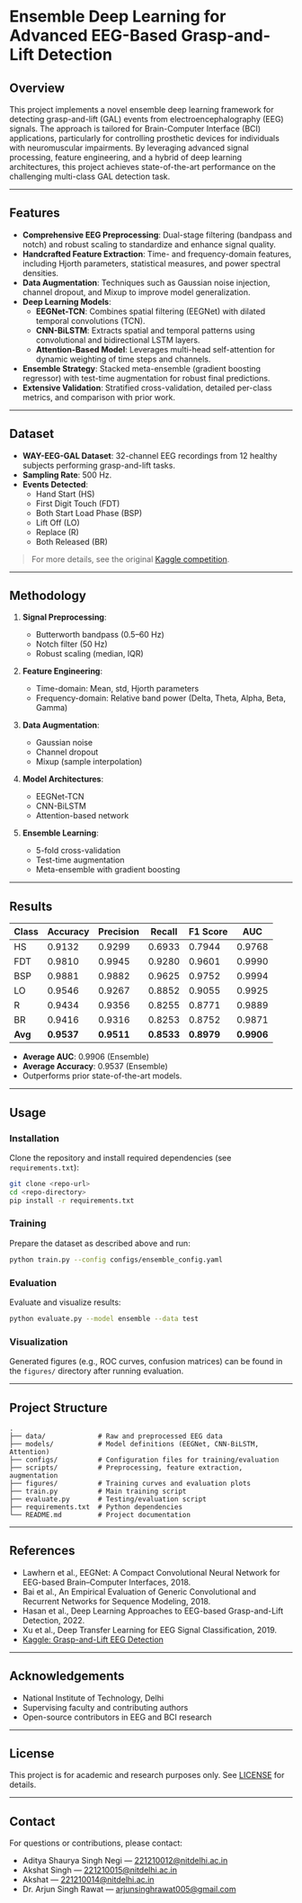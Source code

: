# Ensemble Deep Learning for Advanced EEG-Based Grasp-and-Lift Detection

## Overview

This project implements a novel ensemble deep learning framework for detecting grasp-and-lift (GAL) events from electroencephalography (EEG) signals. The approach is tailored for Brain-Computer Interface (BCI) applications, particularly for controlling prosthetic devices for individuals with neuromuscular impairments. By leveraging advanced signal processing, feature engineering, and a hybrid of deep learning architectures, this project achieves state-of-the-art performance on the challenging multi-class GAL detection task.

---

## Features

- **Comprehensive EEG Preprocessing**: Dual-stage filtering (bandpass and notch) and robust scaling to standardize and enhance signal quality.
- **Handcrafted Feature Extraction**: Time- and frequency-domain features, including Hjorth parameters, statistical measures, and power spectral densities.
- **Data Augmentation**: Techniques such as Gaussian noise injection, channel dropout, and Mixup to improve model generalization.
- **Deep Learning Models**:
  - **EEGNet-TCN**: Combines spatial filtering (EEGNet) with dilated temporal convolutions (TCN).
  - **CNN-BiLSTM**: Extracts spatial and temporal patterns using convolutional and bidirectional LSTM layers.
  - **Attention-Based Model**: Leverages multi-head self-attention for dynamic weighting of time steps and channels.
- **Ensemble Strategy**: Stacked meta-ensemble (gradient boosting regressor) with test-time augmentation for robust final predictions.
- **Extensive Validation**: Stratified cross-validation, detailed per-class metrics, and comparison with prior work.

---

## Dataset

- **WAY-EEG-GAL Dataset**: 32-channel EEG recordings from 12 healthy subjects performing grasp-and-lift tasks.
- **Sampling Rate**: 500 Hz.
- **Events Detected**:
  - Hand Start (HS)
  - First Digit Touch (FDT)
  - Both Start Load Phase (BSP)
  - Lift Off (LO)
  - Replace (R)
  - Both Released (BR)

> For more details, see the original [Kaggle competition](https://www.kaggle.com/competitions/grasp-and-lift-eeg-detection).

---

## Methodology

1. **Signal Preprocessing**:
    - Butterworth bandpass (0.5–60 Hz)
    - Notch filter (50 Hz)
    - Robust scaling (median, IQR)

2. **Feature Engineering**:
    - Time-domain: Mean, std, Hjorth parameters
    - Frequency-domain: Relative band power (Delta, Theta, Alpha, Beta, Gamma)

3. **Data Augmentation**:
    - Gaussian noise
    - Channel dropout
    - Mixup (sample interpolation)

4. **Model Architectures**:
    - EEGNet-TCN
    - CNN-BiLSTM
    - Attention-based network

5. **Ensemble Learning**:
    - 5-fold cross-validation
    - Test-time augmentation
    - Meta-ensemble with gradient boosting

---

## Results

| Class | Accuracy | Precision | Recall | F1 Score | AUC    |
|-------|----------|-----------|--------|----------|--------|
| HS    | 0.9132   | 0.9299    | 0.6933 | 0.7944   | 0.9768 |
| FDT   | 0.9810   | 0.9945    | 0.9280 | 0.9601   | 0.9990 |
| BSP   | 0.9881   | 0.9882    | 0.9625 | 0.9752   | 0.9994 |
| LO    | 0.9546   | 0.9267    | 0.8852 | 0.9055   | 0.9925 |
| R     | 0.9434   | 0.9356    | 0.8255 | 0.8771   | 0.9889 |
| BR    | 0.9416   | 0.9316    | 0.8253 | 0.8752   | 0.9871 |
| **Avg** | **0.9537** | **0.9511** | **0.8533** | **0.8979** | **0.9906** |

- **Average AUC**: 0.9906 (Ensemble)
- **Average Accuracy**: 0.9537 (Ensemble)
- Outperforms prior state-of-the-art models.

---

## Usage

### Installation

Clone the repository and install required dependencies (see `requirements.txt`):

```bash
git clone <repo-url>
cd <repo-directory>
pip install -r requirements.txt
```

### Training

Prepare the dataset as described above and run:

```bash
python train.py --config configs/ensemble_config.yaml
```

### Evaluation

Evaluate and visualize results:

```bash
python evaluate.py --model ensemble --data test
```

### Visualization

Generated figures (e.g., ROC curves, confusion matrices) can be found in the `figures/` directory after running evaluation.

---

## Project Structure

```
.
├── data/             # Raw and preprocessed EEG data
├── models/           # Model definitions (EEGNet, CNN-BiLSTM, Attention)
├── configs/          # Configuration files for training/evaluation
├── scripts/          # Preprocessing, feature extraction, augmentation
├── figures/          # Training curves and evaluation plots
├── train.py          # Main training script
├── evaluate.py       # Testing/evaluation script
├── requirements.txt  # Python dependencies
└── README.md         # Project documentation
```

---

## References

- Lawhern et al., EEGNet: A Compact Convolutional Neural Network for EEG-based Brain–Computer Interfaces, 2018.
- Bai et al., An Empirical Evaluation of Generic Convolutional and Recurrent Networks for Sequence Modeling, 2018.
- Hasan et al., Deep Learning Approaches to EEG-based Grasp-and-Lift Detection, 2022.
- Xu et al., Deep Transfer Learning for EEG Signal Classification, 2019.
- [Kaggle: Grasp-and-Lift EEG Detection](https://www.kaggle.com/competitions/grasp-and-lift-eeg-detection)

---

## Acknowledgements

- National Institute of Technology, Delhi
- Supervising faculty and contributing authors
- Open-source contributors in EEG and BCI research

---

## License

This project is for academic and research purposes only. See [LICENSE](LICENSE) for details.

---

## Contact

For questions or contributions, please contact:

- Aditya Shaurya Singh Negi — 221210012@nitdelhi.ac.in
- Akshat Singh — 221210015@nitdelhi.ac.in
- Akshat — 221210014@nitdelhi.ac.in
- Dr. Arjun Singh Rawat — arjunsinghrawat005@gmail.com
